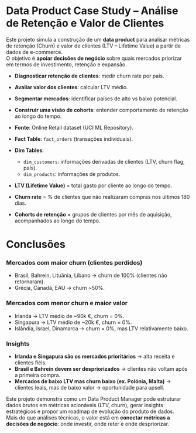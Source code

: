 # Data Product Case Study – Análise de Retenção e Valor de Clientes

Este projeto simula a construção de um **data product** para analisar métricas de retenção (Churn) e valor de clientes (LTV – Lifetime Value) a partir de dados de e-commerce.  
O objetivo é **apoiar decisões de negócio** sobre quais mercados priorizar em termos de investimento, retenção e expansão.

- **Diagnosticar retenção de clientes**: medir churn rate por país.  
- **Avaliar valor dos clientes**: calcular LTV médio.  
- **Segmentar mercados**: identificar países de alto vs baixo potencial.  
- **Construir uma visão de cohorts**: entender comportamento de retenção ao longo do tempo.  


- **Fonte**: Online Retail dataset (UCI ML Repository).  
- **Fact Table**: `fact_orders` (transações individuais).  
- **Dim Tables**:  
  - `dim_customers`: informações derivadas de clientes (LTV, churn flag, país).  
  - `dim_products`: informações de produtos.  

- **LTV (Lifetime Value)** = total gasto por cliente ao longo do tempo.  
- **Churn rate** = % de clientes que não realizaram compras nos últimos 180 dias.  
- **Cohorts de retenção** = grupos de clientes por mês de aquisição, acompanhados ao longo do tempo.  

# Conclusões

### Mercados com maior churn (clientes perdidos)
- Brasil, Bahrein, Lituânia, Líbano → churn de 100% (clientes não retornaram).  
- Grécia, Canadá, EAU → churn ~50%.  

### Mercados com menor churn e maior valor
- Irlanda → LTV médio de ~90k €, churn = 0%.  
- Singapura → LTV médio de ~20k €, churn = 0%.  
- Islândia, Israel, Dinamarca → churn = 0%, mas LTV relativamente baixo.  

### Insights
- **Irlanda e Singapura são os mercados prioritários** → alta receita e clientes fiéis.  
- **Brasil e Bahrein devem ser despriorizados** → clientes não voltam após a primeira compra.  
- **Mercados de baixo LTV mas churn baixo (ex. Polónia, Malta)** → clientes leais, mas de baixo valor → oportunidade para upsell.  

Este projeto demonstra como um Data Product Manager pode estruturar dados brutos em métricas acionáveis (LTV, churn), gerar insights estratégicos e propor um roadmap de evolução do produto de dados.  
Mais do que análises técnicas, o valor está em **conectar métricas a decisões de negócio**: onde investir, onde reter e onde despriorizar.  


